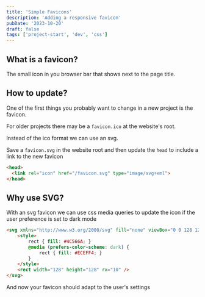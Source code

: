 ```yaml
---
title: 'Simple Favicons'
description: 'Adding a responsive favicon'
pubDate: '2023-10-20'
draft: false
tags: ['project-start', 'dev', 'css']
---
```


## What is a favicon?

The small icon in you browser bar that shows next to the page title.

## How to update?

One of the first things you probably want to change in a new project is the favicon.

For older projects there may be a `favicon.ico` at the website's root.

Instead of the ico format we can use an svg.

Save a `favicon.svg` in the website root and then update the `head` to include a link to the new favicon

```html
<head>
  <link rel="icon" href="/favicon.svg" type="image/svg+xml">
</head>
```

## Why use SVG?

With an svg favicon we can use css media queries to update the icon if the user preference is set to dark mode

```html
<svg xmlns="http://www.w3.org/2000/svg" fill="none" viewBox="0 0 128 128">
    <style>
        rect { fill: #4C566A; }
        @media (prefers-color-scheme: dark) {
            rect { fill: #ECEFF4; }
        }
    </style>
    <rect width="128" height="128" rx="10" />
</svg>
```

And now your favicon should adapt to the user's settings
